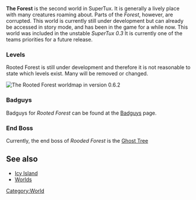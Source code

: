 **The Forest** is the second world in SuperTux. It is generally a lively place with many creatures roaming about. Parts of the *Forest*, however, are corrupted.
This world is currently still under development but can already be accessed in story mode, and has been in the game for a while now. This world was included in the unstable *SuperTux 0.3*
It is currently one of the teams priorities for a future release.

### Levels

Rooted Forest is still under development and therefore it is not reasonable to state which levels exist. Many will be removed or changed.

![The Rooted Forest worldmap in version 0.6.2](images/rooted_forest_0_6_2.png)

### Badguys

Badguys for *Rooted Forest* can be found at the [Badguys](https://github.com/SuperTux/supertux/wiki/Forest-Badguys) page.

### End Boss

Currently, the end boss of *Rooded Forest* is the [Ghost Tree](https://github.com/SuperTux/supertux/wiki/Bosses)

See also
--------

-   [Icy Island](https://github.com/SuperTux/supertux/wiki/Icy-Island)
-   [Worlds](https://github.com/SuperTux/supertux/wiki/Worlds)

<Category:World>
